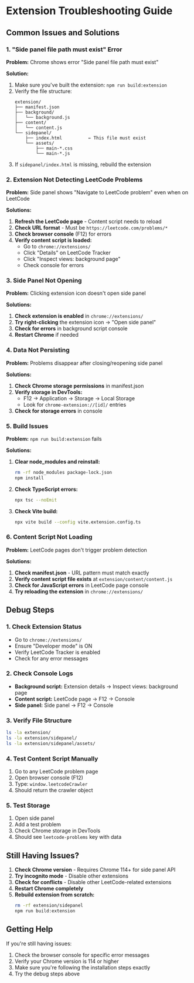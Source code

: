 # Extension Troubleshooting Guide

## Common Issues and Solutions

### 1. "Side panel file path must exist" Error

**Problem:** Chrome shows error "Side panel file path must exist"

**Solution:**
1. Make sure you've built the extension: `npm run build:extension`
2. Verify the file structure:
   ```
   extension/
   ├── manifest.json
   ├── background/
   │   └── background.js
   ├── content/
   │   └── content.js
   └── sidepanel/
       ├── index.html          ← This file must exist
       └── assets/
           ├── main-*.css
           └── main-*.js
   ```
3. If `sidepanel/index.html` is missing, rebuild the extension

### 2. Extension Not Detecting LeetCode Problems

**Problem:** Side panel shows "Navigate to LeetCode problem" even when on LeetCode

**Solutions:**
1. **Refresh the LeetCode page** - Content script needs to reload
2. **Check URL format** - Must be `https://leetcode.com/problems/*`
3. **Check browser console** (F12) for errors
4. **Verify content script is loaded:**
   - Go to `chrome://extensions/`
   - Click "Details" on LeetCode Tracker
   - Click "Inspect views: background page"
   - Check console for errors

### 3. Side Panel Not Opening

**Problem:** Clicking extension icon doesn't open side panel

**Solutions:**
1. **Check extension is enabled** in `chrome://extensions/`
2. **Try right-clicking** the extension icon → "Open side panel"
3. **Check for errors** in background script console
4. **Restart Chrome** if needed

### 4. Data Not Persisting

**Problem:** Problems disappear after closing/reopening side panel

**Solutions:**
1. **Check Chrome storage permissions** in manifest.json
2. **Verify storage in DevTools:**
   - F12 → Application → Storage → Local Storage
   - Look for `chrome-extension://[id]/` entries
3. **Check for storage errors** in console

### 5. Build Issues

**Problem:** `npm run build:extension` fails

**Solutions:**
1. **Clear node_modules and reinstall:**
   ```bash
   rm -rf node_modules package-lock.json
   npm install
   ```
2. **Check TypeScript errors:**
   ```bash
   npx tsc --noEmit
   ```
3. **Check Vite build:**
   ```bash
   npx vite build --config vite.extension.config.ts
   ```

### 6. Content Script Not Loading

**Problem:** LeetCode pages don't trigger problem detection

**Solutions:**
1. **Check manifest.json** - URL pattern must match exactly
2. **Verify content script file exists** at `extension/content/content.js`
3. **Check for JavaScript errors** in LeetCode page console
4. **Try reloading the extension** in `chrome://extensions/`

## Debug Steps

### 1. Check Extension Status
- Go to `chrome://extensions/`
- Ensure "Developer mode" is ON
- Verify LeetCode Tracker is enabled
- Check for any error messages

### 2. Check Console Logs
- **Background script:** Extension details → Inspect views: background page
- **Content script:** LeetCode page → F12 → Console
- **Side panel:** Side panel → F12 → Console

### 3. Verify File Structure
```bash
ls -la extension/
ls -la extension/sidepanel/
ls -la extension/sidepanel/assets/
```

### 4. Test Content Script Manually
1. Go to any LeetCode problem page
2. Open browser console (F12)
3. Type: `window.leetcodeCrawler`
4. Should return the crawler object

### 5. Test Storage
1. Open side panel
2. Add a test problem
3. Check Chrome storage in DevTools
4. Should see `leetcode-problems` key with data

## Still Having Issues?

1. **Check Chrome version** - Requires Chrome 114+ for side panel API
2. **Try incognito mode** - Disable other extensions
3. **Check for conflicts** - Disable other LeetCode-related extensions
4. **Restart Chrome completely**
5. **Rebuild extension from scratch:**
   ```bash
   rm -rf extension/sidepanel
   npm run build:extension
   ```

## Getting Help

If you're still having issues:
1. Check the browser console for specific error messages
2. Verify your Chrome version is 114 or higher
3. Make sure you're following the installation steps exactly
4. Try the debug steps above
